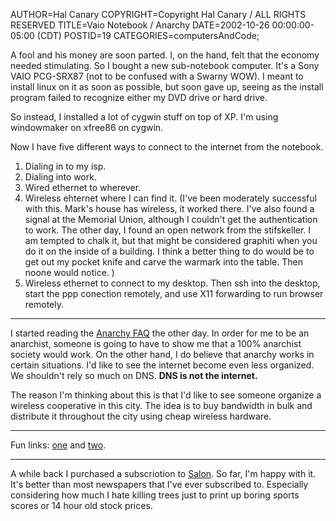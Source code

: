 AUTHOR=Hal Canary
COPYRIGHT=Copyright Hal Canary / ALL RIGHTS RESERVED
TITLE=Vaio Notebook / Anarchy
DATE=2002-10-26 00:00:00-05:00 (CDT)
POSTID=19
CATEGORIES=computersAndCode;

A fool and his money are soon parted. I, on the hand, felt that the economy needed stimulating. So I bought a new sub-notebook computer. It's a Sony VAIO PCG-SRX87 (not to be confused with a Swarny WOW). I meant to install linux on it as soon as possible, but soon gave up, seeing as the install program failed to recognize either my DVD drive or hard drive.

So instead, I installed a lot of cygwin stuff on top of XP. I'm using windowmaker on xfree86 on cygwin.

Now I have five different ways to connect to the internet from the notebook.

1.  Dialing in to my isp.
2.  Dialing into work.
3.  Wired ethernet to wherever.
4.  Wireless ehternet where I can find it. (I've been moderately successful with this. Mark's house has wireless, it worked there. I've also found a signal at the Memorial Union, although I couldn't get the authentication to work. The other day, I found an open network from the stifskeller. I am tempted to chalk it, but that might be considered graphiti when you do it on the inside of a building. I think a better thing to do would be to get out my pocket knife and carve the warmark into the table. Then noone would notice. )
5.  Wireless ethernet to connect to my desktop. Then ssh into the desktop, start the ppp conection remotely, and use X11 forwarding to run browser remotely.

* * *

I started reading the [Anarchy FAQ](http://www.diy-punk.org/anarchy/) the other day. In order for me to be an anarchist, someone is going to have to show me that a 100% anarchist society would work. On the other hand, I do believe that anarchy works in certain situations. I'd like to see the internet become even less organized. We shouldn't rely so much on DNS. **DNS is not the internet.**

The reason I'm thinking about this is that I'd like to see someone organize a wireless cooperative in this city. The idea is to buy bandwidth in bulk and distribute it throughout the city using cheap wireless hardware.

* * *

Fun links: [one](http://www.counterpunch.org/wormer1011.html) and [two](http://www.counterpunch.org/leupp1003.html).

* * *

A while back I purchased a subscriotion to [Salon](http://salon.com). So far, I'm happy with it. It's better than most newspapers that I've ever subscribed to. Especially considering how much I hate killing trees just to print up boring sports scores or 14 hour old stock prices.
